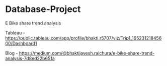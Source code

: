 # Database-Project
E Bike share trend analysis

Tableau - https://public.tableau.com/app/profile/bhakti.r5707/viz/Trip1_16523121845600/Dashboard1

Blog - https://medium.com/@bhaktijayesh.raichura/e-bike-share-trend-analysis-7d8ed22b651a
